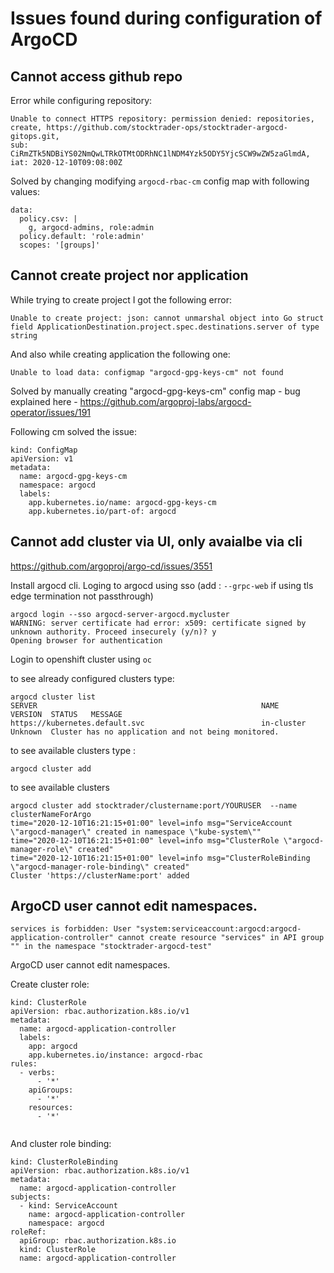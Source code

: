 # Issues found during configuration of ArgoCD

## Cannot access github repo
Error while configuring repository:
```
Unable to connect HTTPS repository: permission denied: repositories, create, https://github.com/stocktrader-ops/stocktrader-argocd-gitops.git, 
sub: CiRmZTk5NDBiYS02NmQwLTRkOTMtODRhNC1lNDM4Yzk5ODY5YjcSCW9wZW5zaGlmdA, iat: 2020-12-10T09:08:00Z
```
Solved by changing modifying `argocd-rbac-cm` config map with following values:

```
data:
  policy.csv: |
    g, argocd-admins, role:admin
  policy.default: 'role:admin'
  scopes: '[groups]'
 ``` 
 
 ## Cannot create project nor application
 
 While trying to create project I got the following error:
 
 ```
 Unable to create project: json: cannot unmarshal object into Go struct field ApplicationDestination.project.spec.destinations.server of type string
 ```
 
  And also while creating application the following one:
  
  ```
  Unable to load data: configmap "argocd-gpg-keys-cm" not found
  ```
Solved by manually creating "argocd-gpg-keys-cm" config map -  bug explained here - https://github.com/argoproj-labs/argocd-operator/issues/191

Following cm solved the issue:
```
kind: ConfigMap
apiVersion: v1
metadata:
  name: argocd-gpg-keys-cm
  namespace: argocd
  labels:
    app.kubernetes.io/name: argocd-gpg-keys-cm
    app.kubernetes.io/part-of: argocd

```

## Cannot add cluster via UI, only avaialbe via cli
https://github.com/argoproj/argo-cd/issues/3551

Install argocd cli. 
Loging to argocd using sso  (add : `--grpc-web` if using tls edge termination not passthrough)
```
argocd login --sso argocd-server-argocd.mycluster
WARNING: server certificate had error: x509: certificate signed by unknown authority. Proceed insecurely (y/n)? y
Opening browser for authentication
```



Login to openshift cluster using `oc`

to see already configured clusters type:

```
argocd cluster list
SERVER                                                  NAME         VERSION  STATUS   MESSAGE
https://kubernetes.default.svc                          in-cluster            Unknown  Cluster has no application and not being monitored.
```

to see available clusters type :
```
argocd cluster add
```
to see available clusters
```
argocd cluster add stocktrader/clustername:port/YOURUSER  --name clusterNameForArgo
time="2020-12-10T16:21:15+01:00" level=info msg="ServiceAccount \"argocd-manager\" created in namespace \"kube-system\""
time="2020-12-10T16:21:15+01:00" level=info msg="ClusterRole \"argocd-manager-role\" created"
time="2020-12-10T16:21:15+01:00" level=info msg="ClusterRoleBinding \"argocd-manager-role-binding\" created"
Cluster 'https://clusterName:port' added

```


## ArgoCD user cannot edit namespaces.

```
services is forbidden: User "system:serviceaccount:argocd:argocd-application-controller" cannot create resource "services" in API group "" in the namespace "stocktrader-argocd-test"
```

ArgoCD user cannot edit namespaces.

Create cluster role:
```
kind: ClusterRole
apiVersion: rbac.authorization.k8s.io/v1
metadata:
  name: argocd-application-controller
  labels:
    app: argocd
    app.kubernetes.io/instance: argocd-rbac
rules:
  - verbs:
      - '*'
    apiGroups:
      - '*'
    resources:
      - '*'
      
```      
And cluster role binding:

```
kind: ClusterRoleBinding
apiVersion: rbac.authorization.k8s.io/v1
metadata:
  name: argocd-application-controller
subjects:
  - kind: ServiceAccount
    name: argocd-application-controller
    namespace: argocd
roleRef:
  apiGroup: rbac.authorization.k8s.io
  kind: ClusterRole
  name: argocd-application-controller
```


